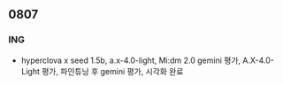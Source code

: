 ## 0807
### ING
- hyperclova x seed 1.5b, a.x-4.0-light, Mi:dm 2.0 gemini 평가, A.X-4.0-Light 평가, 파인튜닝 후 gemini 평가, 시각화 완료